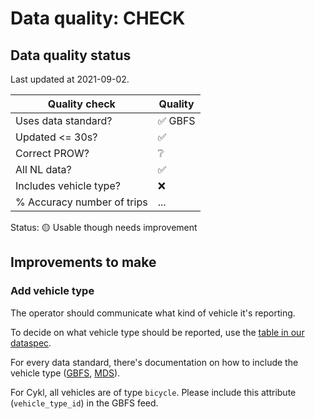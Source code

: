 # Data quality: CHECK

## Data quality status

Last updated at 2021-09-02.

| **Quality check** | **Quality**
| -- | -- |
| Uses data standard? | ✅ GBFS
| Updated <= 30s? | ✅
| Correct PROW? | ❔
| All NL data? | ✅
| Includes vehicle type? | ❌
| % Accuracy number of trips | ...

Status: 🟡 Usable though needs improvement

## Improvements to make

### Add vehicle type

The operator should communicate what kind of vehicle it's reporting. 

To decide on what vehicle type should be reported, use the [table in our dataspec](https://docs.crow.nl/deelfietsdashboard/hr-dataspec/#vehicle-types).

For every data standard, there's documentation on how to include the vehicle type ([GBFS](https://github.com/NABSA/gbfs/blob/master/gbfs.md#vehicle_typesjson-added-in-v21), [MDS](https://github.com/openmobilityfoundation/mobility-data-specification/blob/main/general-information.md#vehicle-types)).

For Cykl, all vehicles are of type `bicycle`. Please include this attribute (`vehicle_type_id`) in the GBFS feed.

